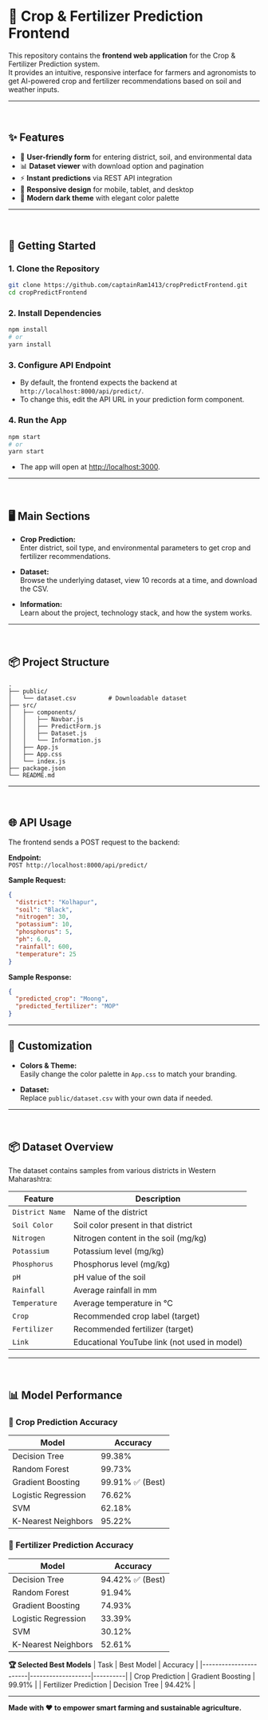 # 🌿 Crop & Fertilizer Prediction Frontend

This repository contains the **frontend web application** for the Crop & Fertilizer Prediction system.  
It provides an intuitive, responsive interface for farmers and agronomists to get AI-powered crop and fertilizer recommendations based on soil and weather inputs.

---
<br>

## ✨ Features

- 🌱 **User-friendly form** for entering district, soil, and environmental data
- 📊 **Dataset viewer** with download option and pagination
- ⚡ **Instant predictions** via REST API integration
- 📱 **Responsive design** for mobile, tablet, and desktop
- 🌙 **Modern dark theme** with elegant color palette

---
<br>

## 🚀 Getting Started

### 1. **Clone the Repository**
```bash
git clone https://github.com/captainRam1413/cropPredictFrontend.git
cd cropPredictFrontend
```

### 2. **Install Dependencies**
```bash
npm install
# or
yarn install
```

### 3. **Configure API Endpoint**
- By default, the frontend expects the backend at `http://localhost:8000/api/predict/`.
- To change this, edit the API URL in your prediction form component.

### 4. **Run the App**
```bash
npm start
# or
yarn start
```
- The app will open at [http://localhost:3000](http://localhost:3000).

---
<br>

## 🖥️ Main Sections

- **Crop Prediction:**  
  Enter district, soil type, and environmental parameters to get crop and fertilizer recommendations.

- **Dataset:**  
  Browse the underlying dataset, view 10 records at a time, and download the CSV.

- **Information:**  
  Learn about the project, technology stack, and how the system works.

---
<br>

## 📦 Project Structure

```
.
├── public/
│   └── dataset.csv         # Downloadable dataset
├── src/
│   ├── components/
│   │   ├── Navbar.js
│   │   ├── PredictForm.js
│   │   ├── Dataset.js
│   │   └── Information.js
│   ├── App.js
│   ├── App.css
│   └── index.js
├── package.json
└── README.md
```

---
<br>

## 🌐 API Usage

The frontend sends a POST request to the backend:

**Endpoint:**  
`POST http://localhost:8000/api/predict/`

**Sample Request:**
```json
{
  "district": "Kolhapur",
  "soil": "Black",
  "nitrogen": 30,
  "potassium": 10,
  "phosphorus": 5,
  "ph": 6.0,
  "rainfall": 600,
  "temperature": 25
}
```

**Sample Response:**
```json
{
  "predicted_crop": "Moong",
  "predicted_fertilizer": "MOP"
}
```

---

## 🎨 Customization

- **Colors & Theme:**  
  Easily change the color palette in `App.css` to match your branding.

- **Dataset:**  
  Replace `public/dataset.csv` with your own data if needed.

---

<br>

## 📦 Dataset Overview

The dataset contains samples from various districts in Western Maharashtra:

| Feature         | Description                                  |
|-----------------|----------------------------------------------|
| `District Name` | Name of the district                         |
| `Soil Color`    | Soil color present in that district          |
| `Nitrogen`      | Nitrogen content in the soil (mg/kg)         |
| `Potassium`     | Potassium level (mg/kg)                      |
| `Phosphorus`    | Phosphorus level (mg/kg)                     |
| `pH`            | pH value of the soil                         |
| `Rainfall`      | Average rainfall in mm                       |
| `Temperature`   | Average temperature in °C                    |
| `Crop`          | Recommended crop label (target)              |
| `Fertilizer`    | Recommended fertilizer (target)              |
| `Link`          | Educational YouTube link (not used in model) |


---
<br>

## 📊 Model Performance

### 🌾 Crop Prediction Accuracy

| Model                   | Accuracy   |
|-------------------------|-----------|
| Decision Tree           | 99.38%    |
| Random Forest           | 99.73%    |
| Gradient Boosting       | 99.91% ✅ (Best) |
| Logistic Regression     | 76.62%    |
| SVM                     | 62.18%    |
| K-Nearest Neighbors     | 95.22%    |

### 💊 Fertilizer Prediction Accuracy

| Model                   | Accuracy   |
|-------------------------|-----------|
| Decision Tree           | 94.42% ✅ (Best) |
| Random Forest           | 91.94%    |
| Gradient Boosting       | 74.93%    |
| Logistic Regression     | 33.39%    |
| SVM                     | 30.12%    |
| K-Nearest Neighbors     | 52.61%    |

**🏆 Selected Best Models**
| Task                  | Best Model         | Accuracy |
|-----------------------|-------------------|----------|
| Crop Prediction       | Gradient Boosting | 99.91%   |
| Fertilizer Prediction | Decision Tree     | 94.42%   |

---

**Made with ❤️ to empower smart farming and sustainable agriculture.**
